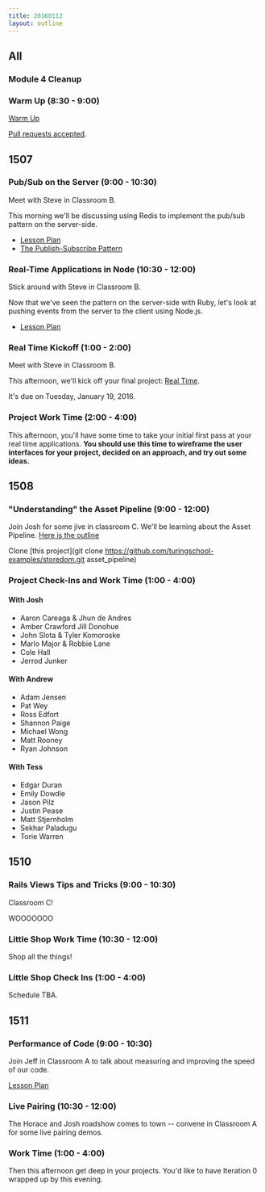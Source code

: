 ```yaml
---
title: 20160112
layout: outline
---
```


## All

### Module 4 Cleanup

### Warm Up (8:30 - 9:00)

[Warm Up](https://thewarmup.herokuapp.com)

[Pull requests accepted](https://github.com/mikedao/the-warm-up).


## 1507

### Pub/Sub on the Server (9:00 - 10:30)

Meet with Steve in Classroom B.

This morning we'll be discussing using Redis to implement the pub/sub pattern on the server-side.

* [Lesson Plan](https://github.com/turingschool/lesson_plans/blob/master/ruby_04-apis_and_scalability/pubsub_on_the_server.markdown)
* [The Publish-Subscribe Pattern](https://en.wikipedia.org/wiki/Publish%E2%80%93subscribe_pattern)

### Real-Time Applications in Node (10:30 - 12:00)

Stick around with Steve in Classroom B.

Now that we've seen the pattern on the server-side with Ruby, let's look at pushing events from the server to the client using Node.js.

* [Lesson Plan](https://github.com/turingschool/lesson_plans/blob/master/ruby_04-apis_and_scalability/real_time_applications_with_node.markdown)

### Real Time Kickoff (1:00 - 2:00)

Meet with Steve in Classroom B.

This afternoon, we'll kick off your final project: [Real Time][rt].

[rt]: https://github.com/turingschool/curriculum/blob/master/source/projects/real_time.markdown

It's due on Tuesday, January 19, 2016.

### Project Work Time (2:00 - 4:00)

This afternoon, you'll have some time to take your initial first pass at your real time applications. **You should use this time to wireframe the user interfaces for your project, decided on an approach, and try out some ideas.**


## 1508

### "Understanding" the Asset Pipeline (9:00 - 12:00)

Join Josh for some jive in classroom C. We'll be learning about the Asset Pipeline. [Here is the outline](https://github.com/turingschool/lesson_plans/blob/master/ruby_03-professional_rails_applications/understanding_the_asset_pipeline.md)

Clone [this project](git clone https://github.com/turingschool-examples/storedom.git asset_pipeline)

### Project Check-Ins and Work Time (1:00 - 4:00)

#### With Josh

* Aaron Careaga & Jhun de Andres
* Amber Crawford Jill Donohue
* John Slota & Tyler Komoroske
* Marlo Major & Robbie Lane
* Cole Hall
* Jerrod Junker

#### With Andrew

* Adam Jensen
* Pat Wey
* Ross Edfort
* Shannon Paige
* Michael Wong
* Matt Rooney
* Ryan Johnson

#### With Tess

* Edgar Duran
* Emily Dowdle
* Jason Pilz
* Justin Pease
* Matt Stjernholm
* Sekhar Paladugu
* Torie Warren

## 1510

### Rails Views Tips and Tricks (9:00 - 10:30)

Classroom C!

WOOOOOOO

### Little Shop Work Time (10:30 - 12:00)

Shop all the things!

### Little Shop Check Ins (1:00 - 4:00)

Schedule TBA.


## 1511

### Performance of Code (9:00 - 10:30)

Join Jeff in Classroom A to talk about measuring and improving
the speed of our code.

[Lesson Plan](https://github.com/turingschool/lesson_plans/blob/master/ruby_01-object_oriented_programming_with_ruby/performance_of_code.markdown)

### Live Pairing (10:30 - 12:00)

The Horace and Josh roadshow comes to town -- convene in
Classroom A for some live pairing demos.

### Work Time (1:00 - 4:00)

Then this afternoon get deep in your projects. You'd like to have Iteration 0 wrapped up by this evening.
